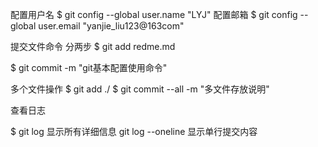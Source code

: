 配置用户名
$ git config --global user.name "LYJ"
配置邮箱
$ git config --global user.email "yanjie_liu123@163com"


提交文件命令 分两步
$ git add redme.md

$ git commit -m "git基本配置使用命令"

多个文件操作
$ git add ./
$ git commit --all -m "多文件存放说明"

查看日志

$ git log 显示所有详细信息
git log --oneline 显示单行提交内容
